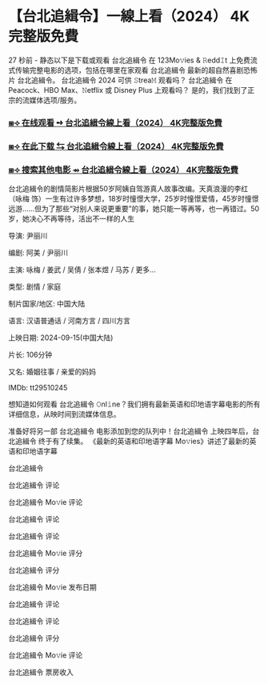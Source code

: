 # 【台北追緝令】一線上看（2024） 4K完整版免費

27 秒前 - 静态以下是下载或观看 台北追緝令 在 123Mo𝚟ies & 𝚁edd𝙸t 上免费流式传输完整电影的选项，包括在哪里在家观看 台北追緝令 最新的超自然喜剧恐怖片 台北追緝令。 台北追緝令 2024 可供 𝚂trea𝙼 观看吗？ 台北追緝令 在 Peacock、HBO Max、𝙽etflix 或 Disney Plus 上观看吗？ 是的，我们找到了正宗的流媒体选项/服务。

<h3><a href="https://t.co/7rZsHTcy5B">⧆⟢ 在线观看 ➺ 台北追緝令線上看（2024） 4K完整版免費</a></h3>

<h3><a href="https://t.co/7rZsHTcy5B">⧆⟢ 在此下载 ⇆ 台北追緝令線上看（2024） 4K完整版免費</a></h3>

<h3><a href="https://t.co/7rZsHTcy5B">⧆⟢ 搜索其他电影 ⇴ 台北追緝令線上看（2024） 4K完整版免費</a></h3>

台北追緝令的剧情简影片根据50岁阿姨自驾游真人故事改编。天真浪漫的李红（咏梅 饰）一生有过许多梦想，18岁时憧憬大学，25岁时憧憬爱情，45岁时憧憬远游……但为了那些“对别人来说更重要”的事，她只能一等再等，也一再错过。50岁，她决心不再等待，活出不一样的人生

导演: 尹丽川

编剧: 阿美 / 尹丽川

主演: 咏梅 / 姜武 / 吴倩 / 张本煜 / 马苏 / 更多...

类型: 剧情 / 家庭

制片国家/地区: 中国大陆

语言: 汉语普通话 / 河南方言 / 四川方言

上映日期: 2024-09-15(中国大陆)

片长: 106分钟

又名: 婚姻往事 / 亲爱的妈妈

IMDb: tt29510245

想知道如何观看 台北追緝令 𝙾nl𝚒ne？我们拥有最新英语和印地语字幕电影的所有详细信息，从映时间到流媒体信息。

准备好将另一部 台北追緝令 电影添加到您的队列中！台北追緝令 上映四年后，台北追緝令 终于有了续集。 《最新的英语和印地语字幕 Mo𝚟ies》讲述了最新的英语和印地语字幕

台北追緝令

台北追緝令 评论

台北追緝令 Mo𝚟ie 评论

台北追緝令 评论

台北追緝令 评论

台北追緝令 Mo𝚟ie 评分

台北追緝令 评分

台北追緝令 Mo𝚟ie 发布日期

台北追緝令 评论

台北追緝令 评论

台北追緝令 评分

台北追緝令 Mo𝚟ie 评论

台北追緝令 票房收入
